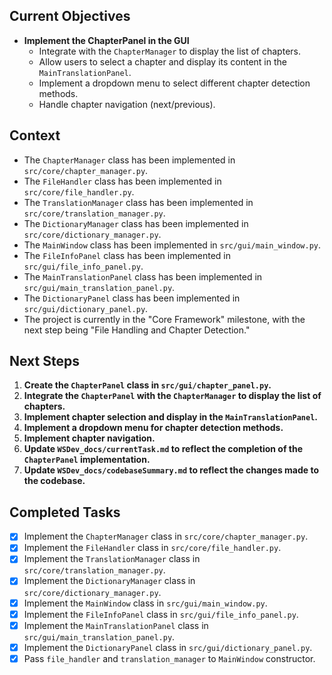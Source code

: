 ## Current Objectives

-   **Implement the ChapterPanel in the GUI**
    -   Integrate with the `ChapterManager` to display the list of chapters.
    -   Allow users to select a chapter and display its content in the `MainTranslationPanel`.
    -   Implement a dropdown menu to select different chapter detection methods.
    -   Handle chapter navigation (next/previous).

## Context

-   The `ChapterManager` class has been implemented in `src/core/chapter_manager.py`.
-   The `FileHandler` class has been implemented in `src/core/file_handler.py`.
-   The `TranslationManager` class has been implemented in `src/core/translation_manager.py`.
-   The `DictionaryManager` class has been implemented in `src/core/dictionary_manager.py`.
-   The `MainWindow` class has been implemented in `src/gui/main_window.py`.
-   The `FileInfoPanel` class has been implemented in `src/gui/file_info_panel.py`.
-   The `MainTranslationPanel` class has been implemented in `src/gui/main_translation_panel.py`.
-   The `DictionaryPanel` class has been implemented in `src/gui/dictionary_panel.py`.
-   The project is currently in the "Core Framework" milestone, with the next step being "File Handling and Chapter Detection."

## Next Steps

1. **Create the `ChapterPanel` class in `src/gui/chapter_panel.py`.**
2. **Integrate the `ChapterPanel` with the `ChapterManager` to display the list of chapters.**
3. **Implement chapter selection and display in the `MainTranslationPanel`.**
4. **Implement a dropdown menu for chapter detection methods.**
5. **Implement chapter navigation.**
6. **Update `WSDev_docs/currentTask.md` to reflect the completion of the `ChapterPanel` implementation.**
7. **Update `WSDev_docs/codebaseSummary.md` to reflect the changes made to the codebase.**

## Completed Tasks

-   [x] Implement the `ChapterManager` class in `src/core/chapter_manager.py`.
-   [x] Implement the `FileHandler` class in `src/core/file_handler.py`.
-   [x] Implement the `TranslationManager` class in `src/core/translation_manager.py`.
-   [x] Implement the `DictionaryManager` class in `src/core/dictionary_manager.py`.
-   [x] Implement the `MainWindow` class in `src/gui/main_window.py`.
-   [x] Implement the `FileInfoPanel` class in `src/gui/file_info_panel.py`.
-   [x] Implement the `MainTranslationPanel` class in `src/gui/main_translation_panel.py`.
-   [x] Implement the `DictionaryPanel` class in `src/gui/dictionary_panel.py`.
-   [x] Pass `file_handler` and `translation_manager` to `MainWindow` constructor.
